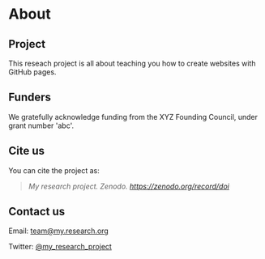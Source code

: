 # About

## Project
This reseach project is all about teaching you how to create websites with GitHub pages.

## Funders
We gratefully acknowledge funding from the XYZ Founding Council, under grant number 'abc'.

## Cite us
You can cite the project as:

>    *My research project. Zenodo. https://zenodo.org/record/doi*

## Contact us

Email: [team@my.research.org](mailto:team@my.research.org)

Twitter: [@my_research_project](https://twitter.com/my_research_project)
